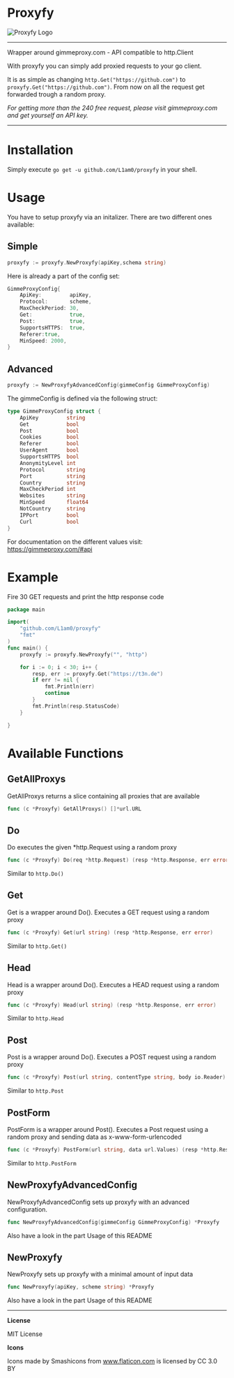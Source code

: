 # Proxyfy

![Proxyfy Logo](https://image.flaticon.com/icons/svg/148/148800.svg)

---

Wrapper around gimmeproxy.com - API compatible to http.Client

With proxyfy you can simply add proxied requests to your go client.

It is as simple as changing `http.Get("https://github.com")` to `proxyfy.Get("https://github.com")`. From now on all the request get forwarded trough a random proxy.

*For getting more than the 240 free request, please visit gimmeproxy.com and get yourself an API key.*

---

# Installation

Simply execute `go get -u github.com/L1am0/proxyfy` in your shell.

# Usage
You have to setup proxyfy via an initalizer.
There are two different ones available:

## Simple

```go
proxyfy := proxyfy.NewProxyfy(apiKey,schema string)
```

Here is already a part of the config set:
```go
GimmeProxyConfig{
	ApiKey:         apiKey,
	Protocol:       scheme,
	MaxCheckPeriod: 30,
	Get:            true,
	Post:           true,
	SupportsHTTPS:  true,
	Referer:true,
	MinSpeed: 2000,
}
```

## Advanced

```go
proxyfy := NewProxyfyAdvancedConfig(gimmeConfig GimmeProxyConfig)
```

The gimmeConfig is defined via the following struct:
```go
type GimmeProxyConfig struct {
	ApiKey         string
	Get            bool
	Post           bool
	Cookies        bool
	Referer        bool
	UserAgent      bool
	SupportsHTTPS  bool
	AnonymityLevel int
	Protocol       string
	Port           string
	Country        string
	MaxCheckPeriod int
	Websites       string
	MinSpeed       float64
	NotCountry     string
	IPPort         bool
	Curl           bool
}
```

For documentation on the different values visit: https://gimmeproxy.com/#api

# Example
Fire 30 GET requests and print the http response code

```go
package main

import(
	"github.com/L1am0/proxyfy"
	"fmt"
)
func main() {
	proxyfy := proxyfy.NewProxyfy("", "http")

	for i := 0; i < 30; i++ {
		resp, err := proxyfy.Get("https://t3n.de")
		if err != nil {
			fmt.Println(err)
			continue
		}
		fmt.Println(resp.StatusCode)
	}

}
```

# Available Functions

## GetAllProxys
GetAllProxys returns a slice containing all proxies that are available

```go 
func (c *Proxyfy) GetAllProxys() []*url.URL 
```

## Do
Do executes the given *http.Request using a random proxy

```go
func (c *Proxyfy) Do(req *http.Request) (resp *http.Response, err error)
```

Similar to `http.Do()`

## Get
Get is a wrapper around Do(). Executes a GET request using a random proxy

```go
func (c *Proxyfy) Get(url string) (resp *http.Response, err error)
```
Similar to `http.Get()`

## Head

Head is a wrapper around Do(). Executes a HEAD request using a random proxy

```go
func (c *Proxyfy) Head(url string) (resp *http.Response, err error) 
```

Similar to `http.Head`

## Post

Post is a wrapper around Do(). Executes a POST request using a random proxy

```go
func (c *Proxyfy) Post(url string, contentType string, body io.Reader) (resp *http.Response, err error)
```

Similar to `http.Post`

## PostForm

PostForm is a wrapper around Post(). Executes a Post request using a random proxy and sending data as x-www-form-urlencoded

```go
func (c *Proxyfy) PostForm(url string, data url.Values) (resp *http.Response, err error) 
```

Similar to `http.PostForm`

## NewProxyfyAdvancedConfig
NewProxyfyAdvancedConfig sets up proxyfy with an advanced configuration.

```go
func NewProxyfyAdvancedConfig(gimmeConfig GimmeProxyConfig) *Proxyfy
```

Also have a look in the part Usage of this README

## NewProxyfy

NewProxyfy sets up proxyfy with a minimal amount of input data

```go
func NewProxyfy(apiKey, scheme string) *Proxyfy
```

Also have a look in the part Usage of this README

---

**License**

MIT License

**Icons**

 Icons made by Smashicons from www.flaticon.com is licensed by CC 3.0 BY